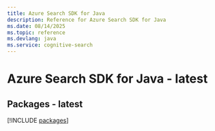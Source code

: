 ```yaml
---
title: Azure Search SDK for Java
description: Reference for Azure Search SDK for Java
ms.date: 08/14/2025
ms.topic: reference
ms.devlang: java
ms.service: cognitive-search
---
```

# Azure Search SDK for Java - latest
## Packages - latest
[!INCLUDE [packages](search-index.md)]